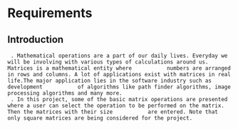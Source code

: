 # Requirements

## Introduction

     . Mathematical operations are a part of our daily lives. Everyday we will be involving with various types of calculations around us. Matrices is a mathematical entity where           numbers are arranged in rows and columns. A lot of applications exist with matrices in real life.The major application lies in the software industry such as development           of algorithms like path finder algorithms, image processing algorithms and many more.
     . In this project, some of the basic matrix operations are presented where a user can select the operation to be performed on the matrix. Then the matrices with their size           are entered. Note that only square matrices are being considered for the project.


